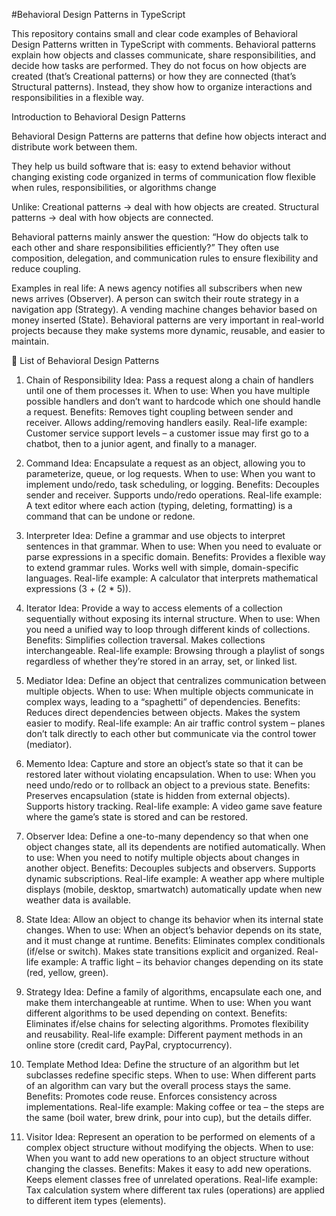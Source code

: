 #Behavioral Design Patterns in TypeScript

This repository contains small and clear code examples of Behavioral Design Patterns written in TypeScript with comments.
Behavioral patterns explain how objects and classes communicate, share responsibilities, and decide how tasks are performed.
They do not focus on how objects are created (that’s Creational patterns) or how they are connected (that’s Structural patterns).
Instead, they show how to organize interactions and responsibilities in a flexible way.


Introduction to Behavioral Design Patterns

Behavioral Design Patterns are patterns that define how objects interact and distribute work between them.

They help us build software that is:
    easy to extend behavior without changing existing code
    organized in terms of communication flow
    flexible when rules, responsibilities, or algorithms change

Unlike:
    Creational patterns → deal with how objects are created.
    Structural patterns → deal with how objects are connected.
    
  Behavioral patterns mainly answer the question: 
    “How do objects talk to each other and share responsibilities efficiently?” 
    They often use composition, delegation, and communication rules to ensure flexibility and reduce coupling.


Examples in real life:
A news agency notifies all subscribers when new news arrives (Observer).
A person can switch their route strategy in a navigation app (Strategy).
A vending machine changes behavior based on money inserted (State).
Behavioral patterns are very important in real-world projects because they make systems more dynamic, reusable, and easier to maintain.


📖 List of Behavioral Design Patterns

1. Chain of Responsibility
Idea: Pass a request along a chain of handlers until one of them processes it.
When to use: When you have multiple possible handlers and don’t want to hardcode which one should handle a request.
Benefits:
Removes tight coupling between sender and receiver.
Allows adding/removing handlers easily.
Real-life example: Customer service support levels – a customer issue may first go to a chatbot, then to a junior agent, and finally to a manager.

2. Command
Idea: Encapsulate a request as an object, allowing you to parameterize, queue, or log requests.
When to use: When you want to implement undo/redo, task scheduling, or logging.
Benefits:
Decouples sender and receiver.
Supports undo/redo operations.
Real-life example: A text editor where each action (typing, deleting, formatting) is a command that can be undone or redone.

3. Interpreter
Idea: Define a grammar and use objects to interpret sentences in that grammar.
When to use: When you need to evaluate or parse expressions in a specific domain.
Benefits:
Provides a flexible way to extend grammar rules.
Works well with simple, domain-specific languages.
Real-life example: A calculator that interprets mathematical expressions (3 + (2 * 5)).

4. Iterator
Idea: Provide a way to access elements of a collection sequentially without exposing its internal structure.
When to use: When you need a unified way to loop through different kinds of collections.
Benefits:
Simplifies collection traversal.
Makes collections interchangeable.
Real-life example: Browsing through a playlist of songs regardless of whether they’re stored in an array, set, or linked list.

5. Mediator
Idea: Define an object that centralizes communication between multiple objects.
When to use: When multiple objects communicate in complex ways, leading to a “spaghetti” of dependencies.
Benefits:
Reduces direct dependencies between objects.
Makes the system easier to modify.
Real-life example: An air traffic control system – planes don’t talk directly to each other but communicate via the control tower (mediator).

6. Memento
Idea: Capture and store an object’s state so that it can be restored later without violating encapsulation.
When to use: When you need undo/redo or to rollback an object to a previous state.
Benefits:
Preserves encapsulation (state is hidden from external objects).
Supports history tracking.
Real-life example: A video game save feature where the game’s state is stored and can be restored.

7. Observer
Idea: Define a one-to-many dependency so that when one object changes state, all its dependents are notified automatically.
When to use: When you need to notify multiple objects about changes in another object.
Benefits:
Decouples subjects and observers.
Supports dynamic subscriptions.
Real-life example: A weather app where multiple displays (mobile, desktop, smartwatch) automatically update when new weather data is available.

8. State
Idea: Allow an object to change its behavior when its internal state changes.
When to use: When an object’s behavior depends on its state, and it must change at runtime.
Benefits:
Eliminates complex conditionals (if/else or switch).
Makes state transitions explicit and organized.
Real-life example: A traffic light – its behavior changes depending on its state (red, yellow, green).

9. Strategy
Idea: Define a family of algorithms, encapsulate each one, and make them interchangeable at runtime.
When to use: When you want different algorithms to be used depending on context.
Benefits:
Eliminates if/else chains for selecting algorithms.
Promotes flexibility and reusability.
Real-life example: Different payment methods in an online store (credit card, PayPal, cryptocurrency).

10. Template Method
Idea: Define the structure of an algorithm but let subclasses redefine specific steps.
When to use: When different parts of an algorithm can vary but the overall process stays the same.
Benefits:
Promotes code reuse.
Enforces consistency across implementations.
Real-life example: Making coffee or tea – the steps are the same (boil water, brew drink, pour into cup), but the details differ.

11. Visitor
Idea: Represent an operation to be performed on elements of a complex object structure without modifying the objects.
When to use: When you want to add new operations to an object structure without changing the classes.
Benefits:
Makes it easy to add new operations.
Keeps element classes free of unrelated operations.
Real-life example: Tax calculation system where different tax rules (operations) are applied to different item types (elements).

